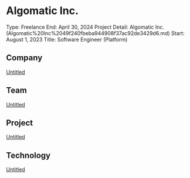 # Algomatic Inc.

Type: Freelance
End: April 30, 2024
Project Detail: Algomatic Inc. (Algomatic%20Inc%2049f240fbeba944908f37ac92de3429d6.md) 
Start: August 1, 2023
Title: Software Engineer (Platform)

## Company

[Untitled](Algomatic%20Inc%2049f240fbeba944908f37ac92de3429d6/Untitled%2027d27b2f7aab40b2bfe0da12f8e341c6.csv)

## Team

[Untitled](Algomatic%20Inc%2049f240fbeba944908f37ac92de3429d6/Untitled%2084bb2afb29d34da49333d4388396ede0.csv)

## Project

[Untitled](Algomatic%20Inc%2049f240fbeba944908f37ac92de3429d6/Untitled%2016beb96f4a7c8010885fe05bca4158c7.csv)

## Technology

[Untitled](Algomatic%20Inc%2049f240fbeba944908f37ac92de3429d6/Untitled%2031963fad54d149939fdefcd26e0ceef8.csv)